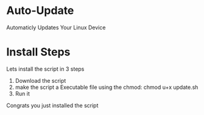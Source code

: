 # Auto-Update
Automaticly Updates Your Linux Device

# Install Steps

Lets install the script in 3 steps

1. Download the script
2. make the script a Executable file using the chmod:
  chmod u+x update.sh
3. Run it

Congrats you just installed the script

